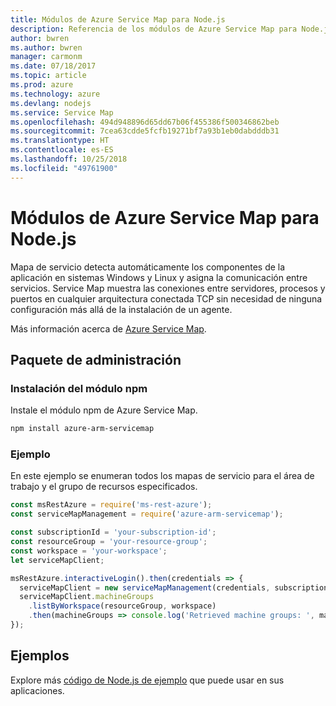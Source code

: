 ```yaml
---
title: Módulos de Azure Service Map para Node.js
description: Referencia de los módulos de Azure Service Map para Node.js
author: bwren
ms.author: bwren
manager: carmonm
ms.date: 07/18/2017
ms.topic: article
ms.prod: azure
ms.technology: azure
ms.devlang: nodejs
ms.service: Service Map
ms.openlocfilehash: 494d948896d65dd67b06f455386f500346862beb
ms.sourcegitcommit: 7cea63cdde5fcfb19271bf7a93b1eb0dabdddb31
ms.translationtype: HT
ms.contentlocale: es-ES
ms.lasthandoff: 10/25/2018
ms.locfileid: "49761900"
---
```

# <a name="azure-service-map-modules-for-nodejs"></a>Módulos de Azure Service Map para Node.js

Mapa de servicio detecta automáticamente los componentes de la aplicación en sistemas Windows y Linux y asigna la comunicación entre servicios. Service Map muestra las conexiones entre servidores, procesos y puertos en cualquier arquitectura conectada TCP sin necesidad de ninguna configuración más allá de la instalación de un agente.

Más información acerca de [Azure Service Map](https://docs.microsoft.com/azure/operations-management-suite/operations-management-suite-service-map).

## <a name="management-package"></a>Paquete de administración

### <a name="install-the-npm-module"></a>Instalación del módulo npm

Instale el módulo npm de Azure Service Map.

```bash
npm install azure-arm-servicemap
```

### <a name="example"></a>Ejemplo

En este ejemplo se enumeran todos los mapas de servicio para el área de trabajo y el grupo de recursos especificados.

```javascript
const msRestAzure = require('ms-rest-azure');
const serviceMapManagement = require('azure-arm-servicemap');

const subscriptionId = 'your-subscription-id';
const resourceGroup = 'your-resource-group';
const workspace = 'your-workspace';
let serviceMapClient;

msRestAzure.interactiveLogin().then(credentials => {
  serviceMapClient = new serviceMapManagement(credentials, subscriptionId);
  serviceMapClient.machineGroups
    .listByWorkspace(resourceGroup, workspace)
    .then(machineGroups => console.log('Retrieved machine groups: ', machineGroups));
});
```

## <a name="samples"></a>Ejemplos

Explore más [código de Node.js de ejemplo](https://azure.microsoft.com/resources/samples/?platform=nodejs) que puede usar en sus aplicaciones.
